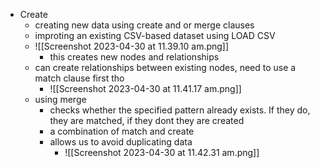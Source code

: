 - Create
	- creating new data using create and or merge clauses 
	- improting an existing CSV-based dataset using LOAD CSV
	- ![[Screenshot 2023-04-30 at 11.39.10 am.png]]
		- this creates new nodes and relationships 
	- can create relationships between existing nodes, need to use a match clause first tho
		- ![[Screenshot 2023-04-30 at 11.41.17 am.png]]
	- using merge 
		- checks whether the specified pattern already exists. If they do, they are matched, if they dont they are created 
		- a combination of match and create 
		- allows us to avoid duplicating data 
			- ![[Screenshot 2023-04-30 at 11.42.31 am.png]]
